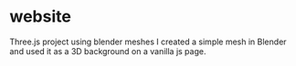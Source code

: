 # website
Three.js project using blender meshes 
I created a simple mesh in Blender and used it as a 3D background on a vanilla js page.

